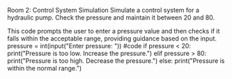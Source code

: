 Room 2: Control System Simulation
Simulate a control system for a hydraulic pump. Check the
pressure and maintain it between 20 and 80.

This code prompts the user to enter a pressure value and then checks if it falls within the acceptable range, providing guidance based on the input.
pressure = int(input("Enter pressure: "))
#code
if pressure < 20:
    print("Pressure is too low. Increase the pressure.")
elif pressure > 80:
    print("Pressure is too high. Decrease the pressure.")
else:
    print("Pressure is within the normal range.")
